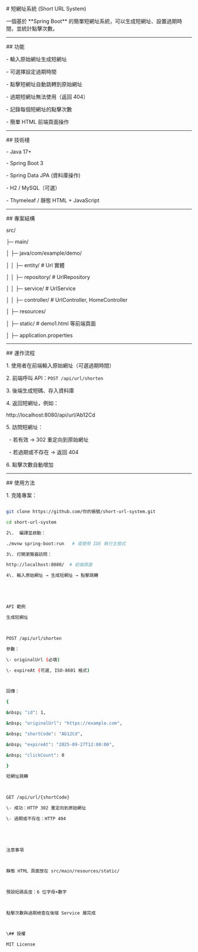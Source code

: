 \# 短網址系統 (Short URL System)



一個基於 \*\*Spring Boot\*\* 的簡單短網址系統，可以生成短網址、設置過期時間，並統計點擊次數。



---



\## 功能



\- 輸入原始網址生成短網址

\- 可選擇設定過期時間

\- 點擊短網址自動跳轉到原始網址

\- 過期短網址無法使用（返回 404）

\- 記錄每個短網址的點擊次數

\- 簡單 HTML 前端頁面操作



---



\## 技術棧



\- Java 17+

\- Spring Boot 3

\- Spring Data JPA (資料庫操作)

\- H2 / MySQL（可選）

\- Thymeleaf / 靜態 HTML + JavaScript



---



\## 專案結構



src/

├─ main/

│ ├─ java/com/example/demo/

│ │ ├─ entity/ # Url 實體

│ │ ├─ repository/ # UrlRepository

│ │ ├─ service/ # UrlService

│ │ ├─ controller/ # UrlController, HomeController

│ ├─ resources/

│ ├─ static/ # demo1.html 等前端頁面

│ ├─ application.properties



---



\## 運作流程



1\. 使用者在前端輸入原始網址（可選過期時間）

2\. 前端呼叫 API：`POST /api/url/shorten`

3\. 後端生成短碼、存入資料庫

4\. 返回短網址，例如：

http://localhost:8080/api/url/Ab12Cd

5\. 訪問短網址：

&nbsp;  - 若有效 → 302 重定向到原始網址

&nbsp;  - 若過期或不存在 → 返回 404

6\. 點擊次數自動增加



---



\## 使用方法



1\. 克隆專案：

```bash

git clone https://github.com/你的帳號/short-url-system.git

cd short-url-system

2\.  編譯並啟動：

./mvnw spring-boot:run   # 或使用 IDE 執行主程式

3\. 打開瀏覽器訪問：

http://localhost:8080/  # 前端頁面

4\. 輸入原始網址 → 生成短網址 → 點擊跳轉





API 範例

生成短網址



POST /api/url/shorten

參數：

\- originalUrl (必填)

\- expireAt (可選, ISO-8601 格式)



回傳：

{

&nbsp; "id": 1,

&nbsp; "originalUrl": "https://example.com",

&nbsp; "shortCode": "Ab12Cd",

&nbsp; "expireAt": "2025-09-27T12:00:00",

&nbsp; "clickCount": 0

}

短網址跳轉



GET /api/url/{shortCode}

\- 成功：HTTP 302 重定向到原始網址

\- 過期或不存在：HTTP 404





注意事項



靜態 HTML 頁面放在 src/main/resources/static/



預設短碼長度：6 位字母+數字



點擊次數與過期檢查在後端 Service 層完成



\## 授權

MIT License

